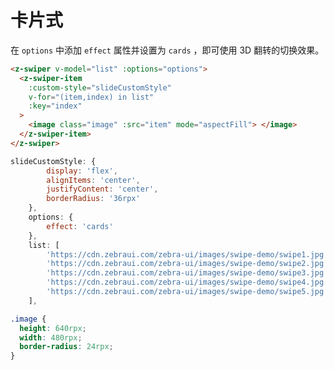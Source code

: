 # 卡片式

在 `options` 中添加 `effect` 属性并设置为 `cards` ，即可使用 3D 翻转的切换效果。

```html
<z-swiper v-model="list" :options="options">
  <z-swiper-item
    :custom-style="slideCustomStyle"
    v-for="(item,index) in list"
    :key="index"
  >
    <image class="image" :src="item" mode="aspectFill"> </image>
  </z-swiper-item>
</z-swiper>
```

```js
slideCustomStyle: {
        display: 'flex',
        alignItems: 'center',
        justifyContent: 'center',
        borderRadius: '36rpx'
    },
    options: {
        effect: 'cards'
    },
    list: [
        'https://cdn.zebraui.com/zebra-ui/images/swipe-demo/swipe1.jpg',
        'https://cdn.zebraui.com/zebra-ui/images/swipe-demo/swipe2.jpg',
        'https://cdn.zebraui.com/zebra-ui/images/swipe-demo/swipe3.jpg',
        'https://cdn.zebraui.com/zebra-ui/images/swipe-demo/swipe4.jpg',
        'https://cdn.zebraui.com/zebra-ui/images/swipe-demo/swipe5.jpg',
    ],
```

```css
.image {
  height: 640rpx;
  width: 480rpx;
  border-radius: 24rpx;
}
```

<Simulator src="https://novlan1.github.io/press-swiper/h5/#/pages/cards/index"></Simulator>
